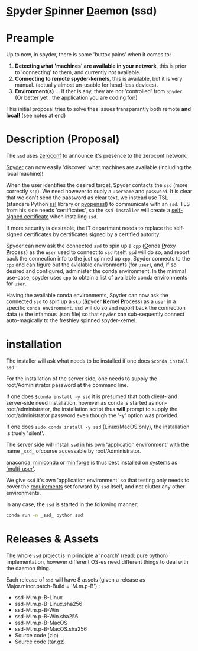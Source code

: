 # <ins>**S**</ins>pyder <ins>**S**</ins>pinner <ins>**D**</ins>aemon (ssd)

# Preample

Up to now, in spyder, there is some 'buttox pains' when it comes to:
  1. **Detecting what 'machines' are available in your network**, this is prior to 'connecting' to them, and currently not available.
  2. **Connecting to remote spyder-kernels**, this is available, but it is very manual. (actually almost un-usable for head-less devices).
  3. **Environment(s)** ... If ther is any, they are not 'controlled' from `Spyder`. (Or better yet : the application you are coding for!)

This initial proposal tries to solve thes issues transparantly both remote **and local!** (see notes at end)

# Description (Proposal)

The `ssd` uses [zeroconf](https://github.com/jstasiak/python-zeroconf) to announce it's presence to the zeroconf network.

[Spyder](https://github.com/spyder-ide/spyder) can now easily 'discover' what machines are available (including the local machine)!

When the user identifies the desired target, Spyder contacts the `ssd` (more correctly `ssp`). We need however to suply a `username` and `password`.
It is clear that we don't send the password as clear text, we instead use TSL (standare Python [ssl](https://docs.python.org/3.8/library/ssl.html) library or [pyopenssl](https://www.pyopenssl.org/en/stable/)) to communicate with an `ssd`. TLS from his side needs 'certificates', so the `ssd installer` will create a [self-signed certificate](https://stackoverflow.com/questions/10175812/how-to-create-a-self-signed-certificate-with-openssl) when installing `ssd`.

If more security is desirable, the IT department needs to replace the self-signed certificates by certificates signed by a certified autority.

Spyder can now ask the connected `ssd` to spin up a `cpp` (<ins>**C**</ins>onda <ins>**P**</ins>roxy <ins>**P**</ins>rocess) as the `user` used to connect to `ssd` itself.
`ssd` will do so, and report back the connection info to the just spinned up `cpp`. Spyder connects to the `cpp` and can figure out the avialable environments (for `user`), and, if so desired and configured, administer the conda environment. In the minimal use-case, spyder uses `cpp` to obtain a list of available conda environments for `user`.

Having the available conda environments, Spyder can now ask the connected `ssd` to spin up a `skp` (<ins>**S**</ins>pyder <ins>**K**</ins>ernel <ins>**P**</ins>rocess) as a `user` in a specific `conda environment`. `ssd` will do so and report back the connection data (= the infamous .json file) so that `spyder` can sub-sequently connect auto-magically to the freshley spinned spyder-kernel.

# installation

The installer will ask what needs to be installed if one does `$conda install ssd`.

For the installation of the server side, one needs to supply the root/Administrator password at the command line.

If one does `$conda install -y ssd` it is presumed that both client- and server-side need installation, however as conda is started as non-root/administrator, the installation script thus **will** prompt to supply the root/administrator password even though the '-y' option was provided.

If one does `sudo conda install -y ssd` (Linux/MacOS only), the installation is truely 'silent'.

The server side will install `ssd` in his own 'application environment' with the name `_ssd_` ofcourse accessable by root/Administrator.

[anaconda](https://www.anaconda.com/products/individual), [miniconda](https://docs.conda.io/en/latest/miniconda.html) or [miniforge](https://github.com/conda-forge/miniforge) is thus best installed on systems as ['multi-user'](
https://docs.conda.io/projects/conda/en/latest/user-guide/configuration/admin-multi-user-install.html).

We give `ssd` it's own 'application environment' so that testing only needs to cover the [requirements](/requirements) set forward by `ssd` itself, and not clutter any other environments.

In any case, the `ssd` is started in the following manner:

```sh
conda run -n _ssd_ python ssd
```

# Releases & Assets

The whole `ssd` project is in principle a 'noarch' (read: pure python) implementation, however different OS-es need different things to deal with the daemon thing. 

Each release of `ssd` will have 8 assets (given a release as Major.minor.patch-Build = 'M.m.p-B') :

- ssd-M.m.p-B-Linux
- ssd-M.m.p-B-Linux.sha256
- ssd-M.m.p-B-Win
- ssd-M.m.p-B-Win.sha256
- ssd-M.m.p-B-MacOS
- ssd-M.m.p-B-MacOS.sha256
- Source code (zip)
- Source code (tar.gz)


